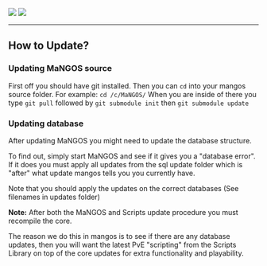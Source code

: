 [![](/wiki/icons/home.gif)](/wiki/Home.md) 
[![](/wiki/icons/back.gif)](/wiki/Installation%20Guides/Installation%20Guides.md) 

----------
## How to Update?
### Updating MaNGOS source
First off you should have git installed. Then you can `cd` into your mangos source folder. For example: `cd /c/MaNGOS/` When you are inside of there you type `git pull` followed by `git submodule init` then `git submodule update`

 
### Updating database
After updating MaNGOS you might need to update the database structure.

 To find out, simply start MaNGOS and see if it gives you a "database error". 
 If it does you must apply all updates from the sql update folder which is "after" what update mangos tells you you currently have. 
 
 Note that you should apply the updates on the correct databases (See filenames in updates folder)

**Note:** 
After both the MaNGOS and Scripts update procedure you must recompile the core.

The reason we do this in mangos is to see if there are any database updates, then you will want the latest PvE "scripting" from the Scripts Library on top of the core updates for extra functionality and playability.

